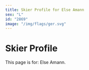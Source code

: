 ```yaml
---
title: Skier Profile for Else Amann
sex: "L"
id: "2869"
image: "/img/flags/ger.svg" 
---
```


# Skier Profile

This page is for: Else Amann.
    